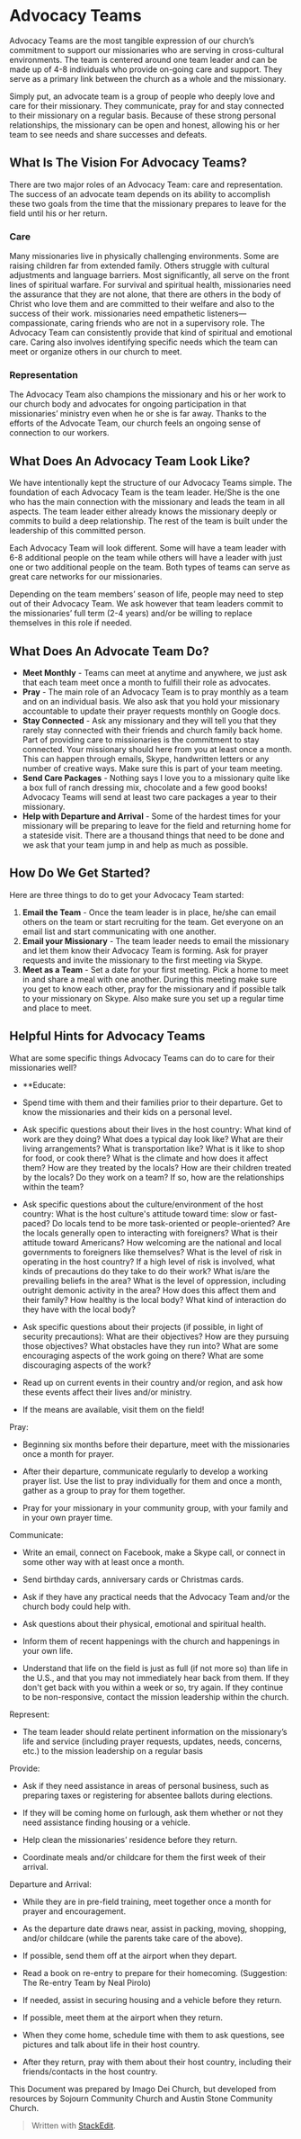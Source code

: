 
# Advocacy Teams

Advocacy Teams are the most tangible expression of our church’s commitment to support our missionaries who are serving in cross-cultural environments. The team is centered around one team leader and can be made up of 4-8 individuals who provide on-going care and support. They serve as a primary link between the church as a whole and the missionary.

Simply put, an advocate team is a group of people who deeply love and care for their missionary. They communicate, pray for and stay connected to their missionary on a regular basis. Because of these strong personal relationships, the missionary can be open and honest, allowing his or her team to see needs and share successes and defeats.

## What Is The Vision For Advocacy Teams?

There are two major roles of an Advocacy Team: care and representation. The success of an advocate team depends on its ability to accomplish these two goals from the time that the missionary prepares to leave for the field until his or her return.

### Care
Many missionaries live in physically challenging environments. Some are raising children far from extended family. Others struggle with cultural adjustments and language barriers. Most significantly, all serve on the front lines of spiritual warfare. For survival and spiritual health, missionaries need the assurance that they are not alone, that there are others in the body of Christ who love them and are committed to their welfare and also to the success of their work. missionaries need empathetic listeners— compassionate, caring friends who are not in a supervisory role. The Advocacy Team can consistently provide that kind of spiritual and emotional care. Caring also involves identifying specific needs which the team can meet or organize others in our church to meet.

### Representation
The Advocacy Team also champions the missionary and his or her work to our church body and advocates for ongoing participation in that missionaries’ ministry even when he or she is far away. Thanks to the efforts of the Advocate Team, our church feels an ongoing sense of connection to our workers.

  
  

## What Does An Advocacy Team Look Like?
We have intentionally kept the structure of our Advocacy Teams simple. The foundation of each Advocacy Team is the team leader. He/She is the one who has the main connection with the missionary and leads the team in all aspects. The team leader either already knows the missionary deeply or commits to build a deep relationship. The rest of the team is built under the leadership of this committed person.

Each Advocacy Team will look different. Some will have a team leader with 6-8 additional people on the team while others will have a leader with just one or two additional people on the team. Both types of teams can serve as great care networks for our missionaries.

Depending on the team members’ season of life, people may need to step out of their Advocacy Team. We ask however that team leaders commit to the missionaries’ full term (2-4 years) and/or be willing to replace themselves in this role if needed.

  

## What Does An Advocate Team Do?

 - **Meet Monthly** - Teams can meet at anytime and anywhere, we just ask that each team meet once a month to fulfill their role as advocates.
- **Pray** - The main role of an Advocacy Team is to pray monthly as a team and on an individual basis. We also ask that you hold your missionary accountable to update their prayer requests monthly on Google docs.
- **Stay Connected** - Ask any missionary and they will tell you that they rarely stay connected with their friends and church family back home. Part of providing care to missionaries is the commitment to stay connected. Your missionary should here from you at least once a month. This can happen through emails, Skype, handwritten letters or any number of creative ways. Make sure this is part of your team meeting.
- **Send Care Packages** - Nothing says I love you to a missionary quite like a box full of ranch dressing mix, chocolate and a few good books! Advocacy Teams will send at least two care packages a year to their missionary.
- **Help with Departure and Arrival** - Some of the hardest times for your missionary will be preparing to leave for the field and returning home for a stateside visit. There are a thousand things that need to be done and we ask that your team jump in and help as much as possible.

## How Do We Get Started?
Here are three things to do to get your Advocacy Team started:
1. **Email the Team** - Once the team leader is in place, he/she can email others on the team or start recruiting for the team. Get everyone on an email list and start communicating with one another.
2. **Email your Missionary** - The team leader needs to email the missionary and let them know their Advocacy Team is forming. Ask for prayer requests and invite the missionary to the first meeting via Skype.
3. **Meet as a Team** - Set a date for your first meeting. Pick a home to meet in and share a meal with one another. During this meeting make sure you get to know each other, pray for the missionary and if possible talk to your missionary on Skype. Also make sure you set up a regular time and place to meet.

## Helpful Hints for Advocacy Teams
What are some specific things Advocacy Teams can do to care for their missionaries well?
- **Educate:
-   Spend time with them and their families prior to their departure. Get to know the missionaries and their kids on a personal level.
    
-   Ask specific questions about their lives in the host country: What kind of work are they doing? What does a typical day look like? What are their living arrangements? What is transportation like? What is it like to shop for food, or cook there? What is the climate and how does it affect them? How are they treated by the locals? How are their children treated by the locals? Do they work on a team? If so, how are the relationships within the team?
    
-   Ask specific questions about the culture/environment of the host country: What is the host culture's attitude toward time: slow or fast-paced? Do locals tend to be more task-oriented or people-oriented? Are the locals generally open to interacting with foreigners? What is their attitude toward Americans? How welcoming are the national and local governments to foreigners like themselves? What is the level of risk in operating in the host country? If a high level of risk is involved, what kinds of precautions do they take to do their work? What is/are the prevailing beliefs in the area? What is the level of oppression, including outright demonic activity in the area? How does this affect them and their family? How healthy is the local body? What kind of interaction do they have with the local body?
    
-   Ask specific questions about their projects (if possible, in light of security precautions): What are their objectives? How are they pursuing those objectives? What obstacles have they run into? What are some encouraging aspects of the work going on there? What are some discouraging aspects of the work?
    
-   Read up on current events in their country and/or region, and ask how these events affect their lives and/or ministry.
    
-   If the means are available, visit them on the field!
    

  

Pray:

-   Beginning six months before their departure, meet with the missionaries once a month for prayer.
    
-   After their departure, communicate regularly to develop a working prayer list. Use the list to pray individually for them and once a month, gather as a group to pray for them together.
    
-   Pray for your missionary in your community group, with your family and in your own prayer time.
    

  

Communicate:

-   Write an email, connect on Facebook, make a Skype call, or connect in some other way with at least once a month.
    
-   Send birthday cards, anniversary cards or Christmas cards.
    
-   Ask if they have any practical needs that the Advocacy Team and/or the church body could help with.
    
-   Ask questions about their physical, emotional and spiritual health.
    
-   Inform them of recent happenings with the church and happenings in your own life.
    
-   Understand that life on the field is just as full (if not more so) than life in the U.S., and that you may not immediately hear back from them. If they don't get back with you within a week or so, try again. If they continue to be non-responsive, contact the mission leadership within the church.
    

  

Represent:

-   The team leader should relate pertinent information on the missionary’s life and service (including prayer requests, updates, needs, concerns, etc.) to the mission leadership on a regular basis
    

  

Provide:

-   Ask if they need assistance in areas of personal business, such as preparing taxes or registering for absentee ballots during elections.
    
-   If they will be coming home on furlough, ask them whether or not they need assistance finding housing or a vehicle.
    
-   Help clean the missionaries’ residence before they return.
    
-   Coordinate meals and/or childcare for them the first week of their arrival.
    

  

Departure and Arrival:

-   While they are in pre-field training, meet together once a month for prayer and encouragement.
    
-   As the departure date draws near, assist in packing, moving, shopping, and/or childcare (while the parents take care of the above).
    
-   If possible, send them off at the airport when they depart.
    
-   Read a book on re-entry to prepare for their homecoming. (Suggestion: The Re-entry Team by Neal Pirolo)
    
-   If needed, assist in securing housing and a vehicle before they return.
    
-   If possible, meet them at the airport when they return.
    
-   When they come home, schedule time with them to ask questions, see pictures and talk about life in their host country.
    
-   After they return, pray with them about their host country, including their friends/contacts in the host country.
    

  
  
  

This Document was prepared by Imago Dei Church, but developed from resources by Sojourn Community Church and Austin Stone Community Church.

> Written with [StackEdit](https://stackedit.io/).
<!--stackedit_data:
eyJoaXN0b3J5IjpbLTg2OTk0ODYxMV19
-->